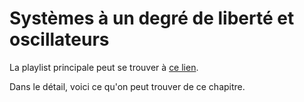 # Systèmes à un degré de liberté et oscillateurs

La playlist principale peut se trouver à [ce lien](https://youtube.com/playlist?list=PLEABsk5Xlyk557tmG_CM1h_l7TCgpINct).

Dans le détail, voici ce qu'on peut trouver de ce chapitre.


